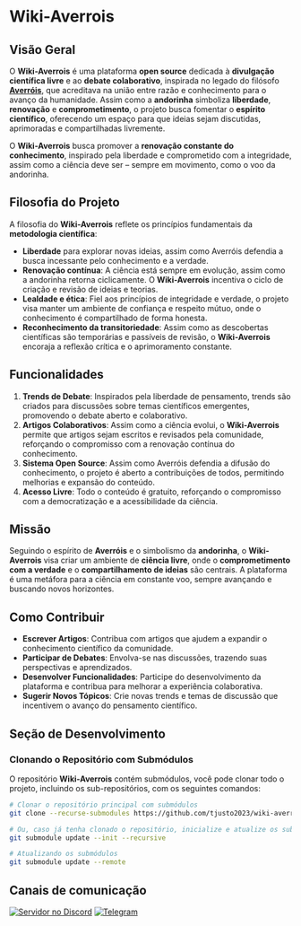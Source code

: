 # Wiki-Averrois

## Visão Geral

O **Wiki-Averrois** é uma plataforma **open source** dedicada à **divulgação científica livre** e ao **debate colaborativo**, inspirada no legado do filósofo [**Averróis**](./averrois.md), que acreditava na união entre razão e conhecimento para o avanço da humanidade. Assim como a **andorinha** simboliza **liberdade**, **renovação** e **comprometimento**, o projeto busca fomentar o **espírito científico**, oferecendo um espaço para que ideias sejam discutidas, aprimoradas e compartilhadas livremente.

O **Wiki-Averrois** busca promover a **renovação constante do conhecimento**, inspirado pela liberdade e comprometido com a integridade, assim como a ciência deve ser – sempre em movimento, como o voo da andorinha.

## Filosofia do Projeto

A filosofia do **Wiki-Averrois** reflete os princípios fundamentais da **metodologia científica**:
- **Liberdade** para explorar novas ideias, assim como Averróis defendia a busca incessante pelo conhecimento e a verdade.
- **Renovação contínua**: A ciência está sempre em evolução, assim como a andorinha retorna ciclicamente. O **Wiki-Averrois** incentiva o ciclo de criação e revisão de ideias e teorias.
- **Lealdade e ética**: Fiel aos princípios de integridade e verdade, o projeto visa manter um ambiente de confiança e respeito mútuo, onde o conhecimento é compartilhado de forma honesta.
- **Reconhecimento da transitoriedade**: Assim como as descobertas científicas são temporárias e passíveis de revisão, o **Wiki-Averrois** encoraja a reflexão crítica e o aprimoramento constante.

## Funcionalidades

1. **Trends de Debate**: Inspirados pela liberdade de pensamento, trends são criados para discussões sobre temas científicos emergentes, promovendo o debate aberto e colaborativo.
2. **Artigos Colaborativos**: Assim como a ciência evolui, o **Wiki-Averrois** permite que artigos sejam escritos e revisados pela comunidade, reforçando o compromisso com a renovação contínua do conhecimento.
3. **Sistema Open Source**: Assim como Averróis defendia a difusão do conhecimento, o projeto é aberto a contribuições de todos, permitindo melhorias e expansão do conteúdo.
4. **Acesso Livre**: Todo o conteúdo é gratuito, reforçando o compromisso com a democratização e a acessibilidade da ciência.

## Missão

Seguindo o espírito de **Averróis** e o simbolismo da **andorinha**, o **Wiki-Averrois** visa criar um ambiente de **ciência livre**, onde o **comprometimento com a verdade** e o **compartilhamento de ideias** são centrais. A plataforma é uma metáfora para a ciência em constante voo, sempre avançando e buscando novos horizontes.

## Como Contribuir

- **Escrever Artigos**: Contribua com artigos que ajudem a expandir o conhecimento científico da comunidade.
- **Participar de Debates**: Envolva-se nas discussões, trazendo suas perspectivas e aprendizados.
- **Desenvolver Funcionalidades**: Participe do desenvolvimento da plataforma e contribua para melhorar a experiência colaborativa.
- **Sugerir Novos Tópicos**: Crie novas trends e temas de discussão que incentivem o avanço do pensamento científico.


## Seção de Desenvolvimento

### Clonando o Repositório com Submódulos

O repositório **Wiki-Averrois** contém submódulos, você pode clonar todo o projeto, incluindo os sub-repositórios, com os seguintes comandos:

```bash
# Clonar o repositório principal com submódulos 
git clone --recurse-submodules https://github.com/tjusto2023/wiki-averrois.git
```

```bash
# Ou, caso já tenha clonado o repositório, inicialize e atualize os submódulos
git submodule update --init --recursive
```

```bash
# Atualizando os submódulos
git submodule update --remote
```

## Canais de comunicação

[![Servidor no Discord](https://img.shields.io/badge/Discord-7289DA?style=for-the-badge&logo=discord&logoColor=white)](https://discord.gg/s5JFZE2gtH)
[![Telegram](https://img.shields.io/badge/Telegram-2CA5E0?style=for-the-badge&logo=telegram&logoColor=white)](https://t.me/+XzKEsUWJe4RmYjgx)